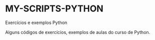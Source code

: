 # MY-SCRIPTS-PYTHON
Exercícios e exemplos Python

Alguns códigos de exercícios, exemplos de aulas do curso de Python.
